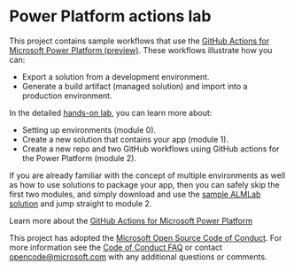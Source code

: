 
# Power Platform actions lab

This project contains sample workflows that use the [GitHub Actions for Microsoft Power Platform (preview)](https://github.com/microsoft/powerplatform-actions).
These workflows illustrate how you can:
- Export a solution from a development environment.
- Generate a build artifact (managed solution) and import into a production environment.

In  the detailed [hands-on lab](https://github.com/microsoft/powerplatform-actions-lab/blob/main/PowerActionsLab.zip), you can learn more about:
- Setting up environments (module 0).
- Create a new solution that contains your app (module 1). 
- Create a new repo and two GitHub workflows using GitHub actions for the Power Platform (module 2).

If you are already familiar with the concept of multiple environments as well as how to use solutions to package your app, then you can safely skip the first two modules, and simply download and use the [sample ALMLab solution](https://github.com/microsoft/powerplatform-actions-lab/blob/main/solutions/ALMLab_1_0_0_1.zip) and jump straight to module 2. 

Learn more about the [GitHub Actions for Microsoft Power Platform](https://docs.microsoft.com/en-us/power-platform/alm/devops-github-actions)

This project has adopted the [Microsoft Open Source Code of Conduct](https://opensource.microsoft.com/codeofconduct/).
For more information see the [Code of Conduct FAQ](https://opensource.microsoft.com/codeofconduct/faq/) or
contact [opencode@microsoft.com](mailto:opencode@microsoft.com) with any additional questions or comments.
